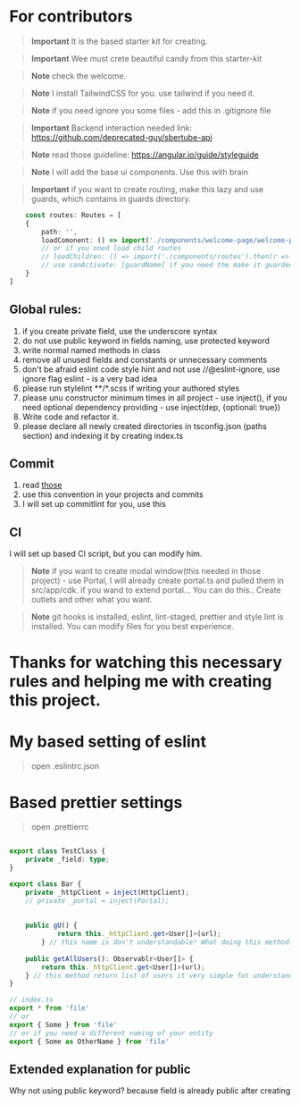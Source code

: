 # For contributors

>**Important**
> It is the based starter kit for creating.

>**Important**
> Wee must crete beautiful candy from this starter-kit

>**Note**
> check the welcome.


>**Note**
> I install TailwindCSS for you. use tailwind if you need it.

>**Note**
> if you need ignore you some files - add this in .gitignore file

>**Important**
> Backend interaction needed link: https://github.com/deprecated-guy/sbertube-api


> **Note**
> read those guideline: https://angular.io/guide/styleguide

> **Note**
> I will add the base ui components. Use this with brain

>**Important**
> if you want to create routing, make this lazy and use guards, which contains in guards directory.

```typescript
	const routes: Routes = [
	{
        path: '',
		loadComonent: () => import('./components/welcome-page/welcome-page.component.ts').then(c => c.WelcomePageComponent), 
		// or if you nned load child routes
		// loadChildren: () => import('./components/routes').then(r => r.routes), 
		// use canActivate: [guardName] if you need the make it guarded
	}
]
```


## Global rules:
1. if you create private field, use the underscore syntax
2. do not use public keyword in fields naming, use protected keyword
3. write normal named methods in class
4. remove all unused fields and constants or unnecessary comments
5. don't be afraid eslint code style hint and not use //@eslint-ignore, use ignore flag eslint - is a very bad idea  
6. please run stylelint **/*.scss if  writing your authored styles
7. please unu constructor minimum times in all project - use inject(), if you need optional dependency providing - use inject(dep, {optional: true})
8. Write code and refactor it. 
9. please declare all newly created directories in tsconfig.json (paths section) and indexing it by creating index.ts

## Commit
1. read [those](https://www.conventionalcommits.org/en/v1.0.0/) 
2. use this convention in your projects and commits
3. I will set up commitlint for you, use this

## CI
I will set up based CI script, but you can modify him.

> **Note**
> if you want to create modal window(this needed in those project) - use Portal, I will already create portal.ts and pulled them in src/app/cdk. 
> if you wand to extend portal... You can do this.. Create outlets and other what you want. 


> **Note**
> git hooks is installed, eslint, lint-staged, prettier and style lint is installed. You can modify files for you best experience.


# Thanks for watching this necessary rules and helping me with creating this project.


# My based setting of eslint

> open .eslintrc.json

# Based prettier settings

> open .prettierrc


```typescript

export class TestClass {
	private _field: type;
}

export class Bar {
    private _httpClient = inject(HttpClient);
	// private _portal = inject(Portal);
    
    
    public gU() {
			return this._httpClient.get<User[]>(url);
		} // this name is don't understandable! What doing this method?
	
	public getAllUsers(): Observablr<User[]> {
        return this._httpClient.get<User[]>(url);
	} // this method return list of users it very simple fot understand
}
```

```typescript
// index.ts
export * from 'file'
// or
export { Some } from 'file'
// or if you need a different naming of your entity
export { Some as OtherName } from 'file'
```



## Extended explanation for public
Why not using public keyword?
because field is already public after creating

